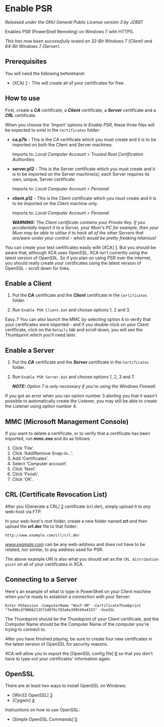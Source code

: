 Enable PSR
==========
*Released under the GNU General Public License version 3 by J2897.*

Enables PSR (PowerShell Remoting) on Windows 7 with HTTPS.

*This has now been successfully tested on 32-Bit Windows 7 (Client) and 64-Bit Windows 7 (Server).*

Prerequisites
-------------

You will need the following beforehand:

* [XCA] [1] - This will create all of your certificates for free.

How to use
----------

First, create a ***CA*** certificate, a ***Client*** certificate, a ***Server*** certificate and a ***CRL*** certificate.

When you choose the 'Import' options in *Enable PSR*, these three files will be expected to exist in the `Certificates` folder:

*	**ca.p7b** - This is the CA certificate which you must create and it is to be imported on both the Client and Server machines.

	Imports to: *Local Computer Account > Trusted Root Certification Authorities*

*	**server.p12** - This is the Server certificate which you must create and it is to be imported on the Server machine(s); each Server requires its own, unique, Server certificate.

	Imports to: *Local Computer Account > Personal*

*	**client.p12** - This is the Client certificate which you must create and it is to be imported on the Client machine only.

	Imports to: *Local Computer Account > Personal*

	***WARNING:*** *The Client certificate contains your Private Key. If you accidentally import it to a Server, your Mum's PC for example, then your Mum may be able to utilise it to hack all of the other Servers that are/were under your control - which would be pretty freaking hilarious!*

You can create your test certificates easily with [XCA] [1]. But you should be aware that, although XCA uses OpenSSL, XCA isn't currently using the latest version of OpenSSL. So if you plan on using PSR over the internet, you should really create your certificates using the latest version of OpenSSL - scroll down for links.

Enable a Client
---------------

1.  Put the ***CA*** certificate and the ***Client*** certificate in the `Certificates` folder.

2.  Run `Enable PSR Client.bat` and choose options 1, 2 and 3.

Easy..? You can also launch the MMC by selecting option 4 to verify that your certificates were imported - and if you double-click on your Client certificate, click on the `Details` tab and scroll down, you will see the Thumbprint which you'll need later.

Enable a Server
---------------

1.  Put the ***CA*** certificate and the ***Server*** certificate in the `Certificates` folder.

2.  Run `Enable PSR Server.bat` and choose options 1, 2, 3 and 7.

	***NOTE:*** *Option 7 is only necessary if you're using the Windows Firewall.*

If you got an error when you ran option number 3 alerting you that it wasn't possible to automatically create the Listener, you may still be able to create the Listener using option number 4.

MMC (Microsoft Management Console)
----------------------------------

If you want to delete a certificate, or to verify that a certificate has been imported, run **mmc.exe** and do as follows:

1.  Click 'File'.
2.  Click 'Add/Remove Snap-in...'.
3.  Add 'Certificates'.
4.  Select 'Computer account'.
5.  Click 'Next'.
6.  Click 'Finish'.
7.  Click 'OK'.

CRL (Certificate Revocation List)
---------------------------------

After you [Generate a CRL] [2] certificate (crl.der), simply upload it to *any* web-host via FTP.

In your web-host's root folder, create a new folder named **crl** and then upload the **crl.der** file to that folder:

	http://www.example.com/crl/crl.der

*www.example.com* can be any web-address and does not have to be related, nor similar, to any address used for PSR.

The above example URI is also what you should set as the `CRL distribution point` on all of your certificates in XCA.

Connecting to a Server
----------------------

Here's an example of what to type in PowerShell on your Client machine when you're ready to establish a connection with your Server:

	Enter-PSSession -ComputerName "Win7-VM" -CertificateThumbprint "7ed98cd790862135f2d078c783a6e399549a4323" -UseSSL

The Thumbprint should be the Thumbprint of your Client certificate, and the Computer Name should be the Computer Name of the computer you're trying to connect to.

After you have finished playing, be sure to create four new certificates in the latest version of OpenSSL for security reasons.

XCA will allow you to export the [OpenSSL config file] [6] so that you don't have to type out your certificates' information again.

OpenSSL
-------

There are at least two ways to install OpenSSL on Windows:

* [Win32 OpenSSL] [3]
* [Cygwin] [4]

Instructions on how to use OpenSSL:

* [Simple OpenSSL Commands] [5]

   [1]: http://xca.sourceforge.net/xca-14.html#ss14.1
   [2]: http://xca.sourceforge.net/xca.html#toc11
   [3]: http://slproweb.com/products/Win32OpenSSL.html
   [4]: http://robotification.com/2007/08/31/installing-openssl-on-windows/
   [5]: http://datacenteroverlords.com/2012/03/01/creating-your-own-ssl-certificate-authority/
   [6]: http://www.openssl.org/docs/apps/config.html
